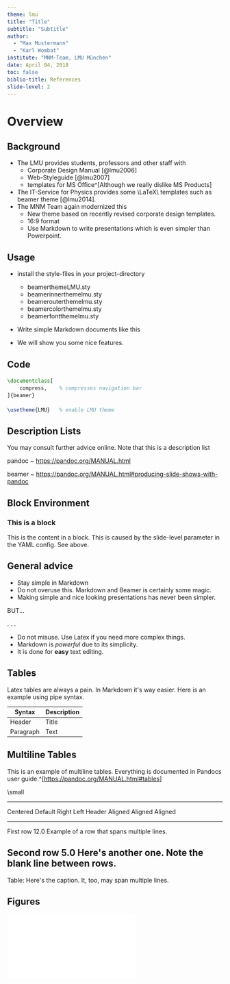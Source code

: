 ```yaml
---
theme: lmu
title: "Title"
subtitle: "Subtitle"
author:
  - "Max Mustermann"
  - "Karl Wombat"
institute: "MNM-Team, LMU München"
date: April 04, 2018
toc: false
biblio-title: References
slide-level: 2
---
```


# Overview

## Background

- The LMU provides students, professors and other staff with
  - Corporate Design Manual [@lmu2006]
  - Web-Styleguide [@lmu2007]
  - templates for MS Office^[Although we really dislike MS Products]
- The IT-Service for Physics provides some \LaTeX\ templates such as beamer theme [@lmu2014].
- The MNM Team again modernized this
  - New theme based on recently revised corporate design templates.
  - 16:9 format
  - Use Markdown to write presentations which is even simpler than Powerpoint.

## Usage

- install the style-files in your project-directory

  - beamerthemeLMU.sty
  - beamerinnerthemelmu.sty
  - beamerouterthemelmu.sty
  - beamercolorthemelmu.sty
  - beamerfontthemelmu.sty

- Write simple Markdown documents like this
- We will show you some nice features.

## Code

```latex
\documentclass[
    compress,    % compresses navigation bar
]{beamer}

\usetheme{LMU}   % enable LMU theme
```

## Description Lists

You may consult further advice online. Note that this is a description list

pandoc
~ <https://pandoc.org/MANUAL.html>

beamer
~ <https://pandoc.org/MANUAL.html#producing-slide-shows-with-pandoc>

## Block Environment

### This is a block

This is the content in a block. This is caused by the slide-level parameter in
the YAML config. See above.

## General advice

- Stay simple in Markdown
- Do not overuse this. Markdown and Beamer is certainly some magic.
- Making simple and nice looking presentations has never been simpler.

BUT...

. . .

- Do not misuse. Use Latex if you need more complex things.
- Markdown is _powerful_ due to its simplicity.
- It is done for **easy** text editing.

## Tables

Latex tables are always a pain. In Markdown it's way easier. Here is an example
using pipe syntax.

| Syntax    | Description |
| --------- | ----------- |
| Header    | Title       |
| Paragraph | Text        |

## Multiline Tables

This is an example of multiline tables. Everything is documented in Pandocs
user guide.^[https://pandoc.org/MANUAL.html#tables]

<!--
here we change the font size because our table is too large for a single frame.
-->

\small

-------------------------------------------------------------
 Centered   Default           Right Left
  Header    Aligned         Aligned Aligned
----------- ------- --------------- -------------------------
   First    row                12.0 Example of a row that
                                    spans multiple lines.

  Second    row                 5.0 Here's another one. Note
                                    the blank line between
                                    rows.
-------------------------------------------------------------

Table: Here's the caption. It, too, may span
multiple lines.

## Figures

![This is the caption](../lmulogo.pdf)
